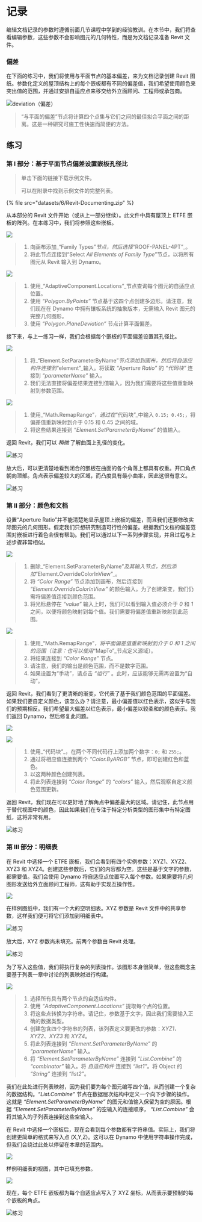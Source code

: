 # 记录

编辑文档记录的参数时遵循前面几节课程中学到的经验教训。在本节中，我们将查看编辑参数，这些参数不会影响图元的几何特性，而是为文档记录准备 Revit 文件。

### 偏差

在下面的练习中，我们将使用与平面节点的基本偏差，来为文档记录创建 Revit 图纸。参数化定义的屋顶结构上的每个嵌板都有不同的偏差值，我们希望使用颜色来突出值的范围，并通过安排自适应点来移交给外立面顾问、工程师或承包商。

![deviation（偏差）](images/6/deviation.jpg)

> “与平面的偏差”节点将计算四个点集与它们之间的最佳拟合平面之间的距离。这是一种研究可施工性快速而简便的方法。

## 练习

### 第 I 部分：基于平面节点偏差设置嵌板孔径比

> 单击下面的链接下载示例文件。
>
> 可以在附录中找到示例文件的完整列表。

{% file src="datasets/6/Revit-Documenting.zip" %}

从本部分的 Revit 文件开始（或从上一部分继续）。此文件中具有屋顶上 ETFE 嵌板的阵列。在本练习中，我们将参照这些嵌板。

![](images/6/documenting-exerciseI-01.jpg)

> 1. 向画布添加_“Family Types”_节点，然后选择_“ROOF-PANEL-4PT”_。
> 2. 将此节点连接到“Select _All Elements of Family Type_”节点，以将所有图元从 Revit 输入到 Dynamo。

![](images/6/documenting-exerciseI-02.jpg)

> 1. 使用_“AdaptiveComponent.Locations”_节点查询每个图元的自适应点位置。
> 2. 使用 _“Polygon.ByPoints”_ 节点基于这四个点创建多边形。请注意，我们现在在 Dynamo 中拥有镶板系统的抽象版本，无需输入 Revit 图元的完整几何图形。
> 3. 使用 _“Polygon.PlaneDeviation”_ 节点计算平面偏差。

接下来，与上一练习一样，我们会根据每个嵌板的平面偏差设置其孔径比。

![](images/6/documenting-exerciseI-03.jpg)

> 1. 将_“Element.SetParameterByName”_节点添加到画布，然后将自适应构件连接到_“element”_输入。将读取 _“Aperture Ratio”_ 的 _“代码块”_ 连接到 _“parameterName”_ 输入。
> 2. 我们无法直接将偏差结果连接到值输入，因为我们需要将这些值重新映射到参数范围。

![](images/6/documenting-exerciseI-04.jpg)

> 1. 使用_“Math.RemapRange”_，通过在_“代码块”_中输入 `0.15; 0.45;`，将偏差值重新映射到介于 0.15 和 0.45 之间的域。
> 2. 将这些结果连接到 _“Element.SetParameterByName”_ 的值输入。

返回 Revit，我们可以 _稍微_ 了解曲面上孔径的变化。

![练习](images/6/13.jpg)

放大后，可以更清楚地看到闭合的嵌板在曲面的各个角落上都具有权重。开口角点朝向顶部。角点表示偏差较大的区域，而凸度具有最小曲率，因此这很有意义。

![练习](images/6/13a.jpg)

### 第 II 部分：颜色和文档

设置“Aperture Ratio”并不能清楚地显示屋顶上嵌板的偏差，而且我们还要修改实际图元的几何图形。假定我们只想研究制造可行性的偏差。根据我们文档的偏差范围对嵌板进行着色会很有帮助。我们可以通过以下一系列步骤实现，并且过程与上述步骤非常相似。

![](images/6/documenting-exerciseII-01.jpg)

> 1. 删除_“Element.SetParameterByName”_及其输入节点，然后添加_“Element.OverrideColorInView”_。
> 2. 将 _“Color Range”_ 节点添加到画布，然后连接到 _“Element.OverrideColorInView”_ 的颜色输入。为了创建渐变，我们仍需将偏差值连接到颜色范围。
> 3. 将光标悬停在 _“value”_ 输入上时，我们可以看到输入值必须介于 _0_ 和 _1_ 之间，以便将颜色映射到每个值。我们需要将偏差值重新映射到此范围。

![](images/6/documenting-exerciseII-02.jpg)

> 1. 使用_“Math.RemapRange”_，将平面偏差值重新映射到介于 *0* 和 _1_ 之间的范围（注意：也可以使用_“MapTo”_节点定义源域）。
> 2. 将结果连接到 _“Color Range”_ 节点。
> 3. 请注意，我们的输出是颜色范围，而不是数字范围。
> 4. 如果设置为“手动”，请点击 _“运行”_ 。此时，应该能够无需再设置为“自动”。

返回 Revit，我们看到了更清晰的渐变，它代表了基于我们颜色范围的平面偏差。如果我们要自定义颜色，该怎么办？请注意，最小偏差值以红色表示，这似乎与我们的预期相反。我们希望最大偏差以红色表示，最小偏差以较柔和的颜色表示。我们返回 Dynamo，然后修复此问题。

![](images/6/09.jpg)

![](images/6/documenting-exerciseII-04.jpg)

> 1. 使用_“代码块”_，在两个不同代码行上添加两个数字：`0;` 和 `255;`。
> 2. 通过将相应值连接到两个 _“Color.ByARGB”_ 节点，即可创建红色和蓝色。
> 3. 以这两种颜色创建列表。
> 4. 将此列表连接到 _“Color Range”_ 的 _“colors”_ 输入，然后观察自定义颜色范围更新。

返回 Revit，我们现在可以更好地了解角点中偏差最大的区域。请记住，此节点用于替代视图中的颜色，因此如果我们在专注于特定分析类型的图形集中有特定图纸，这将非常有用。

![练习](images/6/07(6).jpg)

### 第 III 部分：明细表

在 Revit 中选择一个 ETFE 嵌板，我们会看到有四个实例参数：XYZ1、XYZ2、XYZ3 和 XYZ4。创建这些参数后，它们的内容都为空。这些是基于文字的参数，都需要值。我们会使用 Dynamo 将自适应点位置写入每个参数。如果需要将几何图形发送给外立面顾问工程师，这有助于实现互操作性。

![](images/6/documenting-exerciseIII-01.jpg)

在样例图纸中，我们有一个大的空明细表。XYZ 参数是 Revit 文件中的共享参数，这样我们便可将它们添加到明细表中。

![练习](images/6/03(8).jpg)

放大后，XYZ 参数尚未填充。前两个参数由 Revit 处理。

![练习](images/6/02(9).jpg)

为了写入这些值，我们将执行复杂的列表操作。该图形本身很简单，但这些概念主要基于列表一章中讨论的列表映射进行构建。

![](images/6/documenting-exerciseIII-04.jpg)

> 1. 选择所有具有两个节点的自适应构件。
> 2. 使用 _“AdaptiveComponent.Locations”_ 提取每个点的位置。
> 3. 将这些点转换为字符串。请记住，参数基于文字，因此我们需要输入正确的数据类型。
> 4. 创建包含四个字符串的列表，该列表定义要更改的参数：_XYZ1、XYZ2、XYZ3_ 和 _XYZ4_。
> 5. 将此列表连接到 _“Element.SetParameterByName”_ 的 _“parameterName”_ 输入。
> 6. 将 _“Element.SetParameterByName”_ 连接到 _“List.Combine”_ 的 _“combinator”_ 输入。将 _自适应构件_ 连接到 _“list1”_。将 Object 的 _“String”_ 连接到 _“list2”_。

我们在此处进行列表映射，因为我们要为每个图元编写四个值，从而创建一个复杂的数据结构。_“List.Combine”_ 节点在数据层次结构中定义一个向下步骤的操作。这就是 _“Element.SetParameterByName”_ 的图元和值输入保留为空的原因。根据 _“Element.SetParameterByName”_ 的空输入的连接顺序， _“List.Combine”_ 会将其输入的子列表连接到这些空输入。

在 Revit 中选择一个嵌板后，现在会看到每个参数都有字符串值。实际上，我们将创建更简单的格式来写入点 (X,Y,Z)。这可以在 Dynamo 中使用字符串操作完成，但我们会绕过此处以停留在本章的范围内。

![](../.gitbook/assets/04(5).jpg)

样例明细表的视图，其中已填充参数。

![](../.gitbook/assets/01(9).jpg)

现在，每个 ETFE 嵌板都为每个自适应点写入了 XYZ 坐标，从而表示要预制的每个嵌板的角点。

![练习](../.gitbook/assets/00(8).jpg)
